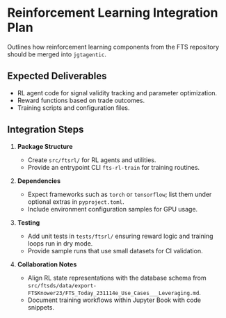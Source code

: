 # Reinforcement Learning Integration Plan

Outlines how reinforcement learning components from the FTS repository should be merged into `jgtagentic`.

## Expected Deliverables

- RL agent code for signal validity tracking and parameter optimization.
- Reward functions based on trade outcomes.
- Training scripts and configuration files.

## Integration Steps

1. **Package Structure**
   - Create `src/ftsrl/` for RL agents and utilities.
   - Provide an entrypoint CLI `fts-rl-train` for training routines.

2. **Dependencies**
   - Expect frameworks such as `torch` or `tensorflow`; list them under optional extras in `pyproject.toml`.
   - Include environment configuration samples for GPU usage.

3. **Testing**
   - Add unit tests in `tests/ftsrl/` ensuring reward logic and training loops run in dry mode.
   - Provide sample runs that use small datasets for CI validation.

4. **Collaboration Notes**
   - Align RL state representations with the database schema from `src/ftsds/data/export-FTSKnower23/FTS_Today_231114e_Use_Cases___Leveraging.md`.
   - Document training workflows within Jupyter Book with code snippets.

